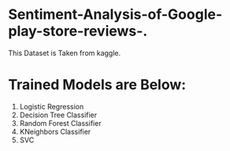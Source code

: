# Sentiment-Analysis-of-Google-play-store-reviews-.

This Dataset is Taken from kaggle.

# Trained Models are Below:
1. Logistic Regression
2. Decision Tree Classifier
3. Random Forest Classifier
4. KNeighbors Classifier
5. SVC 
